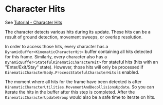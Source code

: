 

# Character Hits

See [Tutorial - Character Hits](../Tutorial/tutorial-characterhits.md)

The character detects various hits during its update. These hits can be a result of ground detection, movement sweeps, or overlap resolution.

In order to access those hits, every character has a `DynamicBuffer<KinematicCharacterHit>` buffer containing all hits detected for this frame. Similarly, every character also has a `DynamicBuffer<StatefulKinematicCharacterHit>` for stateful hits (hits with an "Enter/Exit/Stay" state). However, those hits will only be processed if `KinematicCharacterBody.ProcessStatefulCharacterHits` is enabled.

The moment where all hits for the frame have been detected is after `KinematicCharacterUtilities.MovementAndDecollisionsUpdate`. So you can iterate the hits in the buffer after this step is completed. After the `KinematicCharacterUpdateGroup` would also be a safe time to iterate on hits.